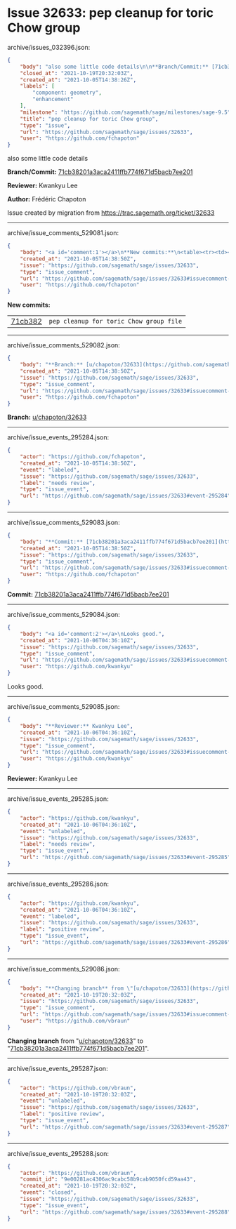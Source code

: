 # Issue 32633: pep cleanup for toric Chow group

archive/issues_032396.json:
```json
{
    "body": "also some little code details\n\n**Branch/Commit:** [71cb38201a3aca2411ffb774f671d5bacb7ee201](https://github.com/sagemath/sagetrac-mirror/commit/71cb38201a3aca2411ffb774f671d5bacb7ee201)\n\n**Reviewer:** Kwankyu Lee\n\n**Author:** Fr\u00e9d\u00e9ric Chapoton\n\nIssue created by migration from https://trac.sagemath.org/ticket/32633\n\n",
    "closed_at": "2021-10-19T20:32:03Z",
    "created_at": "2021-10-05T14:38:26Z",
    "labels": [
        "component: geometry",
        "enhancement"
    ],
    "milestone": "https://github.com/sagemath/sage/milestones/sage-9.5",
    "title": "pep cleanup for toric Chow group",
    "type": "issue",
    "url": "https://github.com/sagemath/sage/issues/32633",
    "user": "https://github.com/fchapoton"
}
```
also some little code details

**Branch/Commit:** [71cb38201a3aca2411ffb774f671d5bacb7ee201](https://github.com/sagemath/sagetrac-mirror/commit/71cb38201a3aca2411ffb774f671d5bacb7ee201)

**Reviewer:** Kwankyu Lee

**Author:** Frédéric Chapoton

Issue created by migration from https://trac.sagemath.org/ticket/32633





---

archive/issue_comments_529081.json:
```json
{
    "body": "<a id='comment:1'></a>\n**New commits:**\n<table><tr><td><a href=\"https://github.com/sagemath/sagetrac-mirror/commit/71cb38201a3aca2411ffb774f671d5bacb7ee201\">71cb382</a></td><td><code>pep cleanup for toric Chow group file</code></td></tr></table>\n",
    "created_at": "2021-10-05T14:38:50Z",
    "issue": "https://github.com/sagemath/sage/issues/32633",
    "type": "issue_comment",
    "url": "https://github.com/sagemath/sage/issues/32633#issuecomment-529081",
    "user": "https://github.com/fchapoton"
}
```

<a id='comment:1'></a>
**New commits:**
<table><tr><td><a href="https://github.com/sagemath/sagetrac-mirror/commit/71cb38201a3aca2411ffb774f671d5bacb7ee201">71cb382</a></td><td><code>pep cleanup for toric Chow group file</code></td></tr></table>




---

archive/issue_comments_529082.json:
```json
{
    "body": "**Branch:** [u/chapoton/32633](https://github.com/sagemath/sagetrac-mirror/tree/u/chapoton/32633)",
    "created_at": "2021-10-05T14:38:50Z",
    "issue": "https://github.com/sagemath/sage/issues/32633",
    "type": "issue_comment",
    "url": "https://github.com/sagemath/sage/issues/32633#issuecomment-529082",
    "user": "https://github.com/fchapoton"
}
```

**Branch:** [u/chapoton/32633](https://github.com/sagemath/sagetrac-mirror/tree/u/chapoton/32633)



---

archive/issue_events_295284.json:
```json
{
    "actor": "https://github.com/fchapoton",
    "created_at": "2021-10-05T14:38:50Z",
    "event": "labeled",
    "issue": "https://github.com/sagemath/sage/issues/32633",
    "label": "needs review",
    "type": "issue_event",
    "url": "https://github.com/sagemath/sage/issues/32633#event-295284"
}
```



---

archive/issue_comments_529083.json:
```json
{
    "body": "**Commit:** [71cb38201a3aca2411ffb774f671d5bacb7ee201](https://github.com/sagemath/sagetrac-mirror/commit/71cb38201a3aca2411ffb774f671d5bacb7ee201)",
    "created_at": "2021-10-05T14:38:50Z",
    "issue": "https://github.com/sagemath/sage/issues/32633",
    "type": "issue_comment",
    "url": "https://github.com/sagemath/sage/issues/32633#issuecomment-529083",
    "user": "https://github.com/fchapoton"
}
```

**Commit:** [71cb38201a3aca2411ffb774f671d5bacb7ee201](https://github.com/sagemath/sagetrac-mirror/commit/71cb38201a3aca2411ffb774f671d5bacb7ee201)



---

archive/issue_comments_529084.json:
```json
{
    "body": "<a id='comment:2'></a>\nLooks good.",
    "created_at": "2021-10-06T04:36:10Z",
    "issue": "https://github.com/sagemath/sage/issues/32633",
    "type": "issue_comment",
    "url": "https://github.com/sagemath/sage/issues/32633#issuecomment-529084",
    "user": "https://github.com/kwankyu"
}
```

<a id='comment:2'></a>
Looks good.



---

archive/issue_comments_529085.json:
```json
{
    "body": "**Reviewer:** Kwankyu Lee",
    "created_at": "2021-10-06T04:36:10Z",
    "issue": "https://github.com/sagemath/sage/issues/32633",
    "type": "issue_comment",
    "url": "https://github.com/sagemath/sage/issues/32633#issuecomment-529085",
    "user": "https://github.com/kwankyu"
}
```

**Reviewer:** Kwankyu Lee



---

archive/issue_events_295285.json:
```json
{
    "actor": "https://github.com/kwankyu",
    "created_at": "2021-10-06T04:36:10Z",
    "event": "unlabeled",
    "issue": "https://github.com/sagemath/sage/issues/32633",
    "label": "needs review",
    "type": "issue_event",
    "url": "https://github.com/sagemath/sage/issues/32633#event-295285"
}
```



---

archive/issue_events_295286.json:
```json
{
    "actor": "https://github.com/kwankyu",
    "created_at": "2021-10-06T04:36:10Z",
    "event": "labeled",
    "issue": "https://github.com/sagemath/sage/issues/32633",
    "label": "positive review",
    "type": "issue_event",
    "url": "https://github.com/sagemath/sage/issues/32633#event-295286"
}
```



---

archive/issue_comments_529086.json:
```json
{
    "body": "**Changing branch** from \"[u/chapoton/32633](https://github.com/sagemath/sagetrac-mirror/tree/u/chapoton/32633)\" to \"[71cb38201a3aca2411ffb774f671d5bacb7ee201](https://github.com/sagemath/sagetrac-mirror/commit/71cb38201a3aca2411ffb774f671d5bacb7ee201)\".",
    "created_at": "2021-10-19T20:32:03Z",
    "issue": "https://github.com/sagemath/sage/issues/32633",
    "type": "issue_comment",
    "url": "https://github.com/sagemath/sage/issues/32633#issuecomment-529086",
    "user": "https://github.com/vbraun"
}
```

**Changing branch** from "[u/chapoton/32633](https://github.com/sagemath/sagetrac-mirror/tree/u/chapoton/32633)" to "[71cb38201a3aca2411ffb774f671d5bacb7ee201](https://github.com/sagemath/sagetrac-mirror/commit/71cb38201a3aca2411ffb774f671d5bacb7ee201)".



---

archive/issue_events_295287.json:
```json
{
    "actor": "https://github.com/vbraun",
    "created_at": "2021-10-19T20:32:03Z",
    "event": "unlabeled",
    "issue": "https://github.com/sagemath/sage/issues/32633",
    "label": "positive review",
    "type": "issue_event",
    "url": "https://github.com/sagemath/sage/issues/32633#event-295287"
}
```



---

archive/issue_events_295288.json:
```json
{
    "actor": "https://github.com/vbraun",
    "commit_id": "9e00281ac4306ac9cabc58b9cab9050fcd59aa43",
    "created_at": "2021-10-19T20:32:03Z",
    "event": "closed",
    "issue": "https://github.com/sagemath/sage/issues/32633",
    "type": "issue_event",
    "url": "https://github.com/sagemath/sage/issues/32633#event-295288"
}
```

